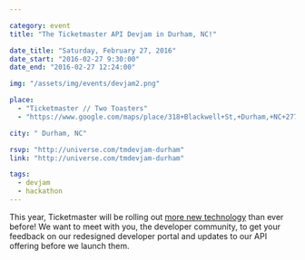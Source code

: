 ```yaml
---

category: event
title: "The Ticketmaster API Devjam in Durham, NC!"

date_title: "Saturday, February 27, 2016"
date_start: "2016-02-27 9:30:00"
date_end: "2016-02-27 12:24:00"

img: "/assets/img/events/devjam2.png"

place: 
  - "Ticketmaster // Two Toasters"
  - "https://www.google.com/maps/place/318+Blackwell+St,+Durham,+NC+27701/@35.9932503,-78.9066525,17z/data=!3m1!4b1!4m2!3m1!1s0x89ace46cc0e5f9dd:0x3df231f8fbd83002"

city: " Durham, NC"

rsvp: "http://universe.com/tmdevjam-durham"
link: "http://universe.com/tmdevjam-durham"

tags: 
  - devjam
  - hackathon
---
```


This year, Ticketmaster will be rolling out [more new technology](https://medium.com/ticketmaster-tech/open-platform-at-ticketmaster-e1f3b05cd417) than ever before! We want to meet with you, the developer community, to get your feedback on our redesigned developer portal and updates to our API offering before we launch them.
